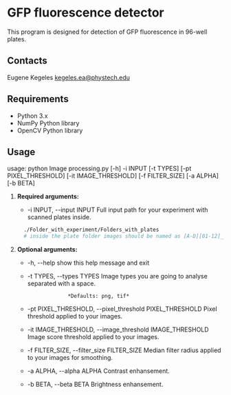 # GFP fluorescence detector

This program is designed for detection of GFP fluorescence in 96-well plates.

## Contacts

Eugene Kegeles kegeles.ea@phystech.edu
## Requirements

- Python 3.x
- NumPy Python library
- OpenCV Python library

## Usage

usage: python Image processing.py [-h] -i INPUT [-t TYPES] [-pt PIXEL_THRESHOLD]
                           [-it IMAGE_THRESHOLD] [-f FILTER_SIZE] [-a ALPHA] [-b BETA] 
1. **Required arguments:**
    -  -i INPUT, --input INPUT
                        Full input path for your experiment with scanned plates inside.
      
      ```bash
        ./Folder_with_experiment/Folders_with_plates
        # inside the plate folder images should be named as [A-D][01-12]_*.file_type
      ```
2. **Optional arguments:**
    * -h, --help            show this help message and exit

    *  -t TYPES, --types TYPES
                        Image types you are going to analyse separated with a space.
                        
                        *Defaults: png, tif*
                        
    *  -pt PIXEL_THRESHOLD, --pixel_threshold PIXEL_THRESHOLD
                        Pixel threshold applied to your images.
    *  -it IMAGE_THRESHOLD, --image_threshold IMAGE_THRESHOLD
                        Image score threshold applied to your images.
    *  -f FILTER_SIZE, --filter_size FILTER_SIZE
                        Median filter radius applied to your images for
                        smoothing.
    * -a ALPHA, --alpha ALPHA
                        Contrast enhansement.
    * -b BETA, --beta BETA  Brightness enhansement.

